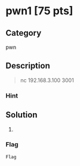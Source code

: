 # pwn1 [75 pts]

## Category
pwn

## Description
>nc 192.168.3.100 3001
>

### Hint
>

## Solution
1.

### Flag
`Flag`
